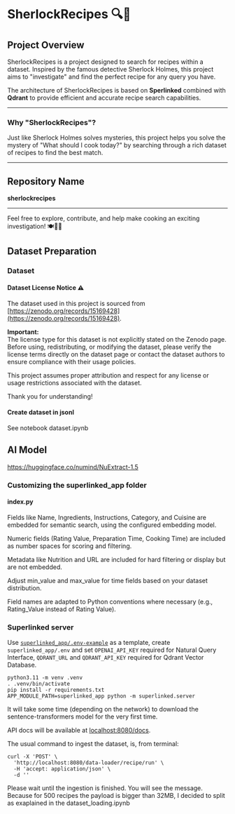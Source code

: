 # SherlockRecipes 🔍🍳

## Project Overview

SherlockRecipes is a project designed to search for recipes within a dataset. Inspired by the famous detective Sherlock Holmes, this project aims to "investigate" and find the perfect recipe for any query you have.

The architecture of SherlockRecipes is based on **Sperlinked** combined with **Qdrant** to provide efficient and accurate recipe search capabilities.

---

### Why "SherlockRecipes"?

Just like Sherlock Holmes solves mysteries, this project helps you solve the mystery of "What should I cook today?" by searching through a rich dataset of recipes to find the best match.

---

## Repository Name

**sherlockrecipes**

---

Feel free to explore, contribute, and help make cooking an exciting investigation! 🍽️🕵️‍♂️

## Dataset Preparation

### Dataset
#### Dataset License Notice ⚠️

The dataset used in this project is sourced from [https://zenodo.org/records/15169428](https://zenodo.org/records/15169428).

**Important:**  
The license type for this dataset is not explicitly stated on the Zenodo page.  
Before using, redistributing, or modifying the dataset, please verify the license terms directly on the dataset page or contact the dataset authors to ensure compliance with their usage policies.

This project assumes proper attribution and respect for any license or usage restrictions associated with the dataset.

Thank you for understanding!

#### Create dataset in jsonl
See notebook dataset.ipynb


## AI Model
https://huggingface.co/numind/NuExtract-1.5

### Customizing the superlinked_app folder

#### index.py
Fields like Name, Ingredients, Instructions, Category, and Cuisine are embedded for semantic search, using the configured embedding model.

Numeric fields (Rating Value, Preparation Time, Cooking Time) are included as number spaces for scoring and filtering.

Metadata like Nutrition and URL are included for hard filtering or display but are not embedded.

Adjust min_value and max_value for time fields based on your dataset distribution.

Field names are adapted to Python conventions where necessary (e.g., Rating_Value instead of Rating Value).

### Superlinked server

Use [`superlinked_app/.env-example`](./superlinked_app/.env-example) as a template, create `superlinked_app/.env` and set `OPENAI_API_KEY` required for Natural Query Interface, `QDRANT_URL` and `QDRANT_API_KEY` required for Qdrant Vector Database.

```shell
python3.11 -m venv .venv
. .venv/bin/activate
pip install -r requirements.txt
APP_MODULE_PATH=superlinked_app python -m superlinked.server
```

It will take some time (depending on the network) to download the sentence-transformers model for the very first time.

API docs will be available at [localhost:8080/docs](http://localhost:8080/docs).

The usual command to ingest the dataset, is, from terminal:
```shell
curl -X 'POST' \
  'http://localhost:8080/data-loader/recipe/run' \
  -H 'accept: application/json' \
  -d ''
```
Please wait until the ingestion is finished. You will see the message.
Because for 500 recipes the payload is bigger than 32MB, I decided to split as exaplained in the dataset_loading.ipynb




